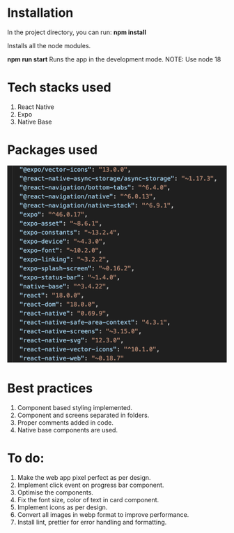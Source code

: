 # Installation
In the project directory, you can run:
**npm install**

Installs all the node modules.

**npm run start**
Runs the app in the development mode.
NOTE: Use node 18


# Tech stacks used
1. React Native
2. Expo
3. Native Base


# Packages used
![alt text](image.png)


# Best practices
1. Component based styling implemented.
2. Component and screens separated in folders.
3. Proper comments added in code.
4. Native base components are used.


# To do:
1. Make the web app pixel perfect as per design.
2. Implement click event on progress bar component.
3. Optimise the components.
4. Fix the font size, color of text in card component.
5. Implement icons as per design.
6. Convert all images in webp format to improve performance.
7. Install lint, prettier for error handling and formatting.
